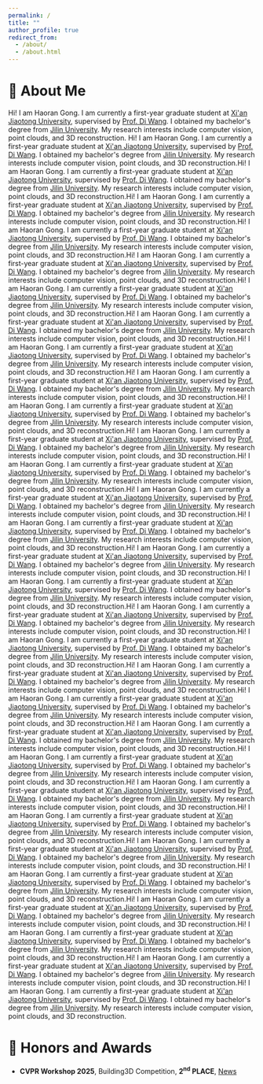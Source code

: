 ```yaml
---
permalink: /
title: ""
author_profile: true
redirect_from: 
  - /about/
  - /about.html
---
```


# :mag_right: About Me

Hi! I am Haoran Gong. I am currently a first-year graduate student at [Xi'an Jiaotong University](https://www.xjtu.edu.cn/), supervised by [Prof. Di Wang](https://gr.xjtu.edu.cn/en/web/diwang). I obtained my bachelor's degree from [Jilin University](https://www.jlu.edu.cn/). My research interests include computer vision, point clouds, and 3D reconstruction.
Hi! I am Haoran Gong. I am currently a first-year graduate student at [Xi'an Jiaotong University](https://www.xjtu.edu.cn/), supervised by [Prof. Di Wang](https://gr.xjtu.edu.cn/en/web/diwang). I obtained my bachelor's degree from [Jilin University](https://www.jlu.edu.cn/). My research interests include computer vision, point clouds, and 3D reconstruction.Hi! I am Haoran Gong. I am currently a first-year graduate student at [Xi'an Jiaotong University](https://www.xjtu.edu.cn/), supervised by [Prof. Di Wang](https://gr.xjtu.edu.cn/en/web/diwang). I obtained my bachelor's degree from [Jilin University](https://www.jlu.edu.cn/). My research interests include computer vision, point clouds, and 3D reconstruction.Hi! I am Haoran Gong. I am currently a first-year graduate student at [Xi'an Jiaotong University](https://www.xjtu.edu.cn/), supervised by [Prof. Di Wang](https://gr.xjtu.edu.cn/en/web/diwang). I obtained my bachelor's degree from [Jilin University](https://www.jlu.edu.cn/). My research interests include computer vision, point clouds, and 3D reconstruction.Hi! I am Haoran Gong. I am currently a first-year graduate student at [Xi'an Jiaotong University](https://www.xjtu.edu.cn/), supervised by [Prof. Di Wang](https://gr.xjtu.edu.cn/en/web/diwang). I obtained my bachelor's degree from [Jilin University](https://www.jlu.edu.cn/). My research interests include computer vision, point clouds, and 3D reconstruction.Hi! I am Haoran Gong. I am currently a first-year graduate student at [Xi'an Jiaotong University](https://www.xjtu.edu.cn/), supervised by [Prof. Di Wang](https://gr.xjtu.edu.cn/en/web/diwang). I obtained my bachelor's degree from [Jilin University](https://www.jlu.edu.cn/). My research interests include computer vision, point clouds, and 3D reconstruction.Hi! I am Haoran Gong. I am currently a first-year graduate student at [Xi'an Jiaotong University](https://www.xjtu.edu.cn/), supervised by [Prof. Di Wang](https://gr.xjtu.edu.cn/en/web/diwang). I obtained my bachelor's degree from [Jilin University](https://www.jlu.edu.cn/). My research interests include computer vision, point clouds, and 3D reconstruction.Hi! I am Haoran Gong. I am currently a first-year graduate student at [Xi'an Jiaotong University](https://www.xjtu.edu.cn/), supervised by [Prof. Di Wang](https://gr.xjtu.edu.cn/en/web/diwang). I obtained my bachelor's degree from [Jilin University](https://www.jlu.edu.cn/). My research interests include computer vision, point clouds, and 3D reconstruction.Hi! I am Haoran Gong. I am currently a first-year graduate student at [Xi'an Jiaotong University](https://www.xjtu.edu.cn/), supervised by [Prof. Di Wang](https://gr.xjtu.edu.cn/en/web/diwang). I obtained my bachelor's degree from [Jilin University](https://www.jlu.edu.cn/). My research interests include computer vision, point clouds, and 3D reconstruction.Hi! I am Haoran Gong. I am currently a first-year graduate student at [Xi'an Jiaotong University](https://www.xjtu.edu.cn/), supervised by [Prof. Di Wang](https://gr.xjtu.edu.cn/en/web/diwang). I obtained my bachelor's degree from [Jilin University](https://www.jlu.edu.cn/). My research interests include computer vision, point clouds, and 3D reconstruction.Hi! I am Haoran Gong. I am currently a first-year graduate student at [Xi'an Jiaotong University](https://www.xjtu.edu.cn/), supervised by [Prof. Di Wang](https://gr.xjtu.edu.cn/en/web/diwang). I obtained my bachelor's degree from [Jilin University](https://www.jlu.edu.cn/). My research interests include computer vision, point clouds, and 3D reconstruction.Hi! I am Haoran Gong. I am currently a first-year graduate student at [Xi'an Jiaotong University](https://www.xjtu.edu.cn/), supervised by [Prof. Di Wang](https://gr.xjtu.edu.cn/en/web/diwang). I obtained my bachelor's degree from [Jilin University](https://www.jlu.edu.cn/). My research interests include computer vision, point clouds, and 3D reconstruction.Hi! I am Haoran Gong. I am currently a first-year graduate student at [Xi'an Jiaotong University](https://www.xjtu.edu.cn/), supervised by [Prof. Di Wang](https://gr.xjtu.edu.cn/en/web/diwang). I obtained my bachelor's degree from [Jilin University](https://www.jlu.edu.cn/). My research interests include computer vision, point clouds, and 3D reconstruction.Hi! I am Haoran Gong. I am currently a first-year graduate student at [Xi'an Jiaotong University](https://www.xjtu.edu.cn/), supervised by [Prof. Di Wang](https://gr.xjtu.edu.cn/en/web/diwang). I obtained my bachelor's degree from [Jilin University](https://www.jlu.edu.cn/). My research interests include computer vision, point clouds, and 3D reconstruction.Hi! I am Haoran Gong. I am currently a first-year graduate student at [Xi'an Jiaotong University](https://www.xjtu.edu.cn/), supervised by [Prof. Di Wang](https://gr.xjtu.edu.cn/en/web/diwang). I obtained my bachelor's degree from [Jilin University](https://www.jlu.edu.cn/). My research interests include computer vision, point clouds, and 3D reconstruction.Hi! I am Haoran Gong. I am currently a first-year graduate student at [Xi'an Jiaotong University](https://www.xjtu.edu.cn/), supervised by [Prof. Di Wang](https://gr.xjtu.edu.cn/en/web/diwang). I obtained my bachelor's degree from [Jilin University](https://www.jlu.edu.cn/). My research interests include computer vision, point clouds, and 3D reconstruction.Hi! I am Haoran Gong. I am currently a first-year graduate student at [Xi'an Jiaotong University](https://www.xjtu.edu.cn/), supervised by [Prof. Di Wang](https://gr.xjtu.edu.cn/en/web/diwang). I obtained my bachelor's degree from [Jilin University](https://www.jlu.edu.cn/). My research interests include computer vision, point clouds, and 3D reconstruction.Hi! I am Haoran Gong. I am currently a first-year graduate student at [Xi'an Jiaotong University](https://www.xjtu.edu.cn/), supervised by [Prof. Di Wang](https://gr.xjtu.edu.cn/en/web/diwang). I obtained my bachelor's degree from [Jilin University](https://www.jlu.edu.cn/). My research interests include computer vision, point clouds, and 3D reconstruction.Hi! I am Haoran Gong. I am currently a first-year graduate student at [Xi'an Jiaotong University](https://www.xjtu.edu.cn/), supervised by [Prof. Di Wang](https://gr.xjtu.edu.cn/en/web/diwang). I obtained my bachelor's degree from [Jilin University](https://www.jlu.edu.cn/). My research interests include computer vision, point clouds, and 3D reconstruction.Hi! I am Haoran Gong. I am currently a first-year graduate student at [Xi'an Jiaotong University](https://www.xjtu.edu.cn/), supervised by [Prof. Di Wang](https://gr.xjtu.edu.cn/en/web/diwang). I obtained my bachelor's degree from [Jilin University](https://www.jlu.edu.cn/). My research interests include computer vision, point clouds, and 3D reconstruction.Hi! I am Haoran Gong. I am currently a first-year graduate student at [Xi'an Jiaotong University](https://www.xjtu.edu.cn/), supervised by [Prof. Di Wang](https://gr.xjtu.edu.cn/en/web/diwang). I obtained my bachelor's degree from [Jilin University](https://www.jlu.edu.cn/). My research interests include computer vision, point clouds, and 3D reconstruction.Hi! I am Haoran Gong. I am currently a first-year graduate student at [Xi'an Jiaotong University](https://www.xjtu.edu.cn/), supervised by [Prof. Di Wang](https://gr.xjtu.edu.cn/en/web/diwang). I obtained my bachelor's degree from [Jilin University](https://www.jlu.edu.cn/). My research interests include computer vision, point clouds, and 3D reconstruction.Hi! I am Haoran Gong. I am currently a first-year graduate student at [Xi'an Jiaotong University](https://www.xjtu.edu.cn/), supervised by [Prof. Di Wang](https://gr.xjtu.edu.cn/en/web/diwang). I obtained my bachelor's degree from [Jilin University](https://www.jlu.edu.cn/). My research interests include computer vision, point clouds, and 3D reconstruction.Hi! I am Haoran Gong. I am currently a first-year graduate student at [Xi'an Jiaotong University](https://www.xjtu.edu.cn/), supervised by [Prof. Di Wang](https://gr.xjtu.edu.cn/en/web/diwang). I obtained my bachelor's degree from [Jilin University](https://www.jlu.edu.cn/). My research interests include computer vision, point clouds, and 3D reconstruction.Hi! I am Haoran Gong. I am currently a first-year graduate student at [Xi'an Jiaotong University](https://www.xjtu.edu.cn/), supervised by [Prof. Di Wang](https://gr.xjtu.edu.cn/en/web/diwang). I obtained my bachelor's degree from [Jilin University](https://www.jlu.edu.cn/). My research interests include computer vision, point clouds, and 3D reconstruction.Hi! I am Haoran Gong. I am currently a first-year graduate student at [Xi'an Jiaotong University](https://www.xjtu.edu.cn/), supervised by [Prof. Di Wang](https://gr.xjtu.edu.cn/en/web/diwang). I obtained my bachelor's degree from [Jilin University](https://www.jlu.edu.cn/). My research interests include computer vision, point clouds, and 3D reconstruction.Hi! I am Haoran Gong. I am currently a first-year graduate student at [Xi'an Jiaotong University](https://www.xjtu.edu.cn/), supervised by [Prof. Di Wang](https://gr.xjtu.edu.cn/en/web/diwang). I obtained my bachelor's degree from [Jilin University](https://www.jlu.edu.cn/). My research interests include computer vision, point clouds, and 3D reconstruction.Hi! I am Haoran Gong. I am currently a first-year graduate student at [Xi'an Jiaotong University](https://www.xjtu.edu.cn/), supervised by [Prof. Di Wang](https://gr.xjtu.edu.cn/en/web/diwang). I obtained my bachelor's degree from [Jilin University](https://www.jlu.edu.cn/). My research interests include computer vision, point clouds, and 3D reconstruction.Hi! I am Haoran Gong. I am currently a first-year graduate student at [Xi'an Jiaotong University](https://www.xjtu.edu.cn/), supervised by [Prof. Di Wang](https://gr.xjtu.edu.cn/en/web/diwang). I obtained my bachelor's degree from [Jilin University](https://www.jlu.edu.cn/). My research interests include computer vision, point clouds, and 3D reconstruction.Hi! I am Haoran Gong. I am currently a first-year graduate student at [Xi'an Jiaotong University](https://www.xjtu.edu.cn/), supervised by [Prof. Di Wang](https://gr.xjtu.edu.cn/en/web/diwang). I obtained my bachelor's degree from [Jilin University](https://www.jlu.edu.cn/). My research interests include computer vision, point clouds, and 3D reconstruction.Hi! I am Haoran Gong. I am currently a first-year graduate student at [Xi'an Jiaotong University](https://www.xjtu.edu.cn/), supervised by [Prof. Di Wang](https://gr.xjtu.edu.cn/en/web/diwang). I obtained my bachelor's degree from [Jilin University](https://www.jlu.edu.cn/). My research interests include computer vision, point clouds, and 3D reconstruction.

# :tada: Honors and Awards
- **CVPR Workshop 2025**, Building3D Competition, **2<sup>nd</sup> PLACE**, [News](https://gr.xjtu.edu.cn/en/web/diwang/home?p_p_id=cn_edu_xjtu_news_NewsPortlet&p_p_lifecycle=0&p_p_state=maximized&p_p_mode=view&_cn_edu_xjtu_news_NewsPortlet_mvcRenderCommandName=%2Fnews%2Fview_news&_cn_edu_xjtu_news_NewsPortlet_redirect=%2Fen%2Fweb%2Fdiwang&_cn_edu_xjtu_news_NewsPortlet_newsId=17271514)
